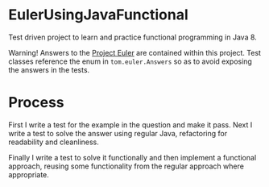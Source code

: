 # EulerUsingJavaFunctional
Test driven project to learn and practice functional programming in Java 8.

Warning! Answers to the [Project Euler](https://projecteuler.net) are contained within this project.
Test classes reference the enum in `tom.euler.Answers` so as to avoid exposing the answers in the tests.

# Process

First I write a test for the example in the question and make it pass. Next I write a test to solve the
answer using regular Java, refactoring for readability and cleanliness.

Finally I write a test to solve it functionally and then implement a functional approach, reusing some
functionality from the regular approach where appropriate.